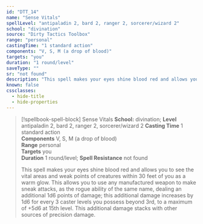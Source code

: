 ```yaml
---
id: "DTT_14"
name: "Sense Vitals"
spellLevel: "antipaladin 2, bard 2, ranger 2, sorcerer/wizard 2"
school: "divination"
source: "Dirty Tactics Toolbox"
range: "personal"
castingTime: "1 standard action"
components: "V, S, M (a drop of blood)"
targets: "you"
duration: "1 round/level"
saveType: ""
sr: "not found"
description: "This spell makes your eyes shine blood red and allows you to see the vital areas and weak points of creatures within 30 feet of you as a warm glow. This allows you to use any manufactured weapon to make sneak attacks, as the rogue ability of the same name, dealing an additional 1d6 points of damage; this additional damage increases by 1d6 for every 3 caster levels you possess beyond 3rd, to a maximum of +5d6 at 15th level. This additional damage stacks with other sources of precision damage."
known: false
cssclasses:
  - hide-title
  - hide-properties
---
```


> [!spellbook-spell-block] Sense Vitals
> **School:** divination; **Level** antipaladin 2, bard 2, ranger 2, sorcerer/wizard 2
> **Casting Time** 1 standard action  
> **Components** V, S, M (a drop of blood)  
> **Range** personal  
> **Targets** you  
> **Duration** 1 round/level; **Spell Resistance** not found
> 
> This spell makes your eyes shine blood red and allows you to see the vital areas and weak points of creatures within 30 feet of you as a warm glow. This allows you to use any manufactured weapon to make sneak attacks, as the rogue ability of the same name, dealing an additional 1d6 points of damage; this additional damage increases by 1d6 for every 3 caster levels you possess beyond 3rd, to a maximum of +5d6 at 15th level. This additional damage stacks with other sources of precision damage.